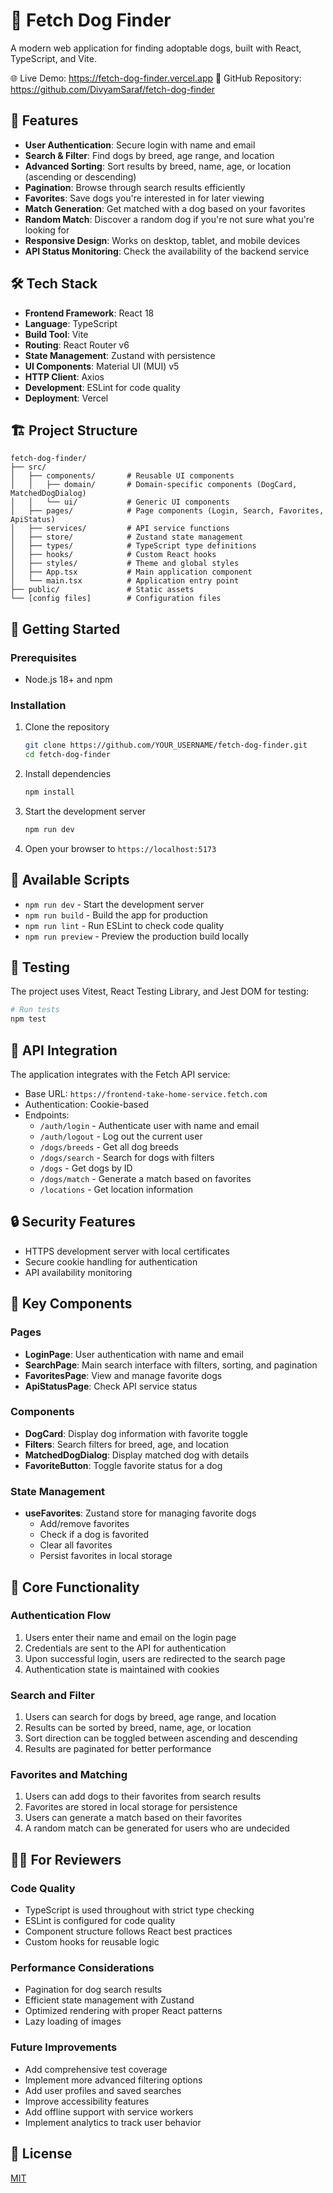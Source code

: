 
# 🐾 Fetch Dog Finder

A modern web application for finding adoptable dogs, built with React, TypeScript, and Vite.

🌐 Live Demo: https://fetch-dog-finder.vercel.app
📂 GitHub Repository: https://github.com/DivyamSaraf/fetch-dog-finder

## 🚀 Features

- **User Authentication**: Secure login with name and email
- **Search & Filter**: Find dogs by breed, age range, and location
- **Advanced Sorting**: Sort results by breed, name, age, or location (ascending or descending)
- **Pagination**: Browse through search results efficiently
- **Favorites**: Save dogs you're interested in for later viewing
- **Match Generation**: Get matched with a dog based on your favorites
- **Random Match**: Discover a random dog if you're not sure what you're looking for
- **Responsive Design**: Works on desktop, tablet, and mobile devices
- **API Status Monitoring**: Check the availability of the backend service

## 🛠️ Tech Stack

- **Frontend Framework**: React 18
- **Language**: TypeScript
- **Build Tool**: Vite
- **Routing**: React Router v6
- **State Management**: Zustand with persistence
- **UI Components**: Material UI (MUI) v5
- **HTTP Client**: Axios
- **Development**: ESLint for code quality
- **Deployment**: Vercel

## 🏗️ Project Structure

```
fetch-dog-finder/
├── src/
│   ├── components/       # Reusable UI components
│   │   ├── domain/       # Domain-specific components (DogCard, MatchedDogDialog)
│   │   └── ui/           # Generic UI components
│   ├── pages/            # Page components (Login, Search, Favorites, ApiStatus)
│   ├── services/         # API service functions
│   ├── store/            # Zustand state management
│   ├── types/            # TypeScript type definitions
│   ├── hooks/            # Custom React hooks
│   ├── styles/           # Theme and global styles
│   ├── App.tsx           # Main application component
│   └── main.tsx          # Application entry point
├── public/               # Static assets
└── [config files]        # Configuration files
```

## 🚦 Getting Started

### Prerequisites

- Node.js 18+ and npm

### Installation

1. Clone the repository
   ```bash
   git clone https://github.com/YOUR_USERNAME/fetch-dog-finder.git
   cd fetch-dog-finder
   ```

2. Install dependencies
   ```bash
   npm install
   ```

3. Start the development server
   ```bash
   npm run dev
   ```

4. Open your browser to `https://localhost:5173`

## 🔧 Available Scripts

- `npm run dev` - Start the development server
- `npm run build` - Build the app for production
- `npm run lint` - Run ESLint to check code quality
- `npm run preview` - Preview the production build locally

## 🧪 Testing

The project uses Vitest, React Testing Library, and Jest DOM for testing:

```bash
# Run tests
npm test
```

## 📱 API Integration

The application integrates with the Fetch API service:
- Base URL: `https://frontend-take-home-service.fetch.com`
- Authentication: Cookie-based
- Endpoints:
  - `/auth/login` - Authenticate user with name and email
  - `/auth/logout` - Log out the current user
  - `/dogs/breeds` - Get all dog breeds
  - `/dogs/search` - Search for dogs with filters
  - `/dogs` - Get dogs by ID
  - `/dogs/match` - Generate a match based on favorites
  - `/locations` - Get location information

## 🔒 Security Features

- HTTPS development server with local certificates
- Secure cookie handling for authentication
- API availability monitoring

## 🧩 Key Components

### Pages
- **LoginPage**: User authentication with name and email
- **SearchPage**: Main search interface with filters, sorting, and pagination
- **FavoritesPage**: View and manage favorite dogs
- **ApiStatusPage**: Check API service status

### Components
- **DogCard**: Display dog information with favorite toggle
- **Filters**: Search filters for breed, age, and location
- **MatchedDogDialog**: Display matched dog with details
- **FavoriteButton**: Toggle favorite status for a dog

### State Management
- **useFavorites**: Zustand store for managing favorite dogs
  - Add/remove favorites
  - Check if a dog is favorited
  - Clear all favorites
  - Persist favorites in local storage

## 🌟 Core Functionality

### Authentication Flow
1. Users enter their name and email on the login page
2. Credentials are sent to the API for authentication
3. Upon successful login, users are redirected to the search page
4. Authentication state is maintained with cookies

### Search and Filter
1. Users can search for dogs by breed, age range, and location
2. Results can be sorted by breed, name, age, or location
3. Sort direction can be toggled between ascending and descending
4. Results are paginated for better performance

### Favorites and Matching
1. Users can add dogs to their favorites from search results
2. Favorites are stored in local storage for persistence
3. Users can generate a match based on their favorites
4. A random match can be generated for users who are undecided

## 👨‍💻 For Reviewers

### Code Quality
- TypeScript is used throughout with strict type checking
- ESLint is configured for code quality
- Component structure follows React best practices
- Custom hooks for reusable logic

### Performance Considerations
- Pagination for dog search results
- Efficient state management with Zustand
- Optimized rendering with proper React patterns
- Lazy loading of images

### Future Improvements
- Add comprehensive test coverage
- Implement more advanced filtering options
- Add user profiles and saved searches
- Improve accessibility features
- Add offline support with service workers
- Implement analytics to track user behavior

## 📄 License

[MIT](LICENSE)
